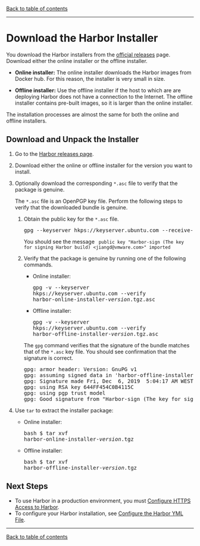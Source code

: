 [Back to table of contents](../../_index.md)

----------

# Download the Harbor Installer

You download the Harbor installers from the [official releases](https://github.com/goharbor/harbor/releases) page. Download either the online installer or the offline installer. 

- **Online installer:** The online installer downloads the Harbor images from Docker hub. For this reason, the installer is very small in size.

- **Offline installer:** Use the offline installer if the host to which are are deploying Harbor does not have a connection to the Internet. The offline installer contains pre-built images, so it is larger than the online installer.

The installation processes are almost the same for both the online and offline installers.

## Download and Unpack the Installer

1. Go to the [Harbor releases page](https://github.com/goharbor/harbor/releases). 
1. Download either the online or offline installer for the version you want to install.
1. Optionally download the corresponding `*.asc` file to verify that the package is genuine. 
  
   The `*.asc` file is an OpenPGP key file. Perform the following steps to verify that the downloaded bundle is genuine. 
   
   1. Obtain the public key for the `*.asc` file.
      
      <pre>gpg --keyserver hkps://keyserver.ubuntu.com --receive-keys 644FF454C0B4115C</pre>
      
      You should see the message ` public key "Harbor-sign (The key for signing Harbor build) <jiangd@vmware.com>" imported`
   1. Verify that the package is genuine by running one of the following commands.

      - Online installer: <pre>gpg -v --keyserver hkps://keyserver.ubuntu.com --verify harbor-online-installer-<i>version</i>.tgz.asc</pre>
      - Offline installer: <pre>gpg -v --keyserver hkps://keyserver.ubuntu.com --verify harbor-offline-installer-<i>version</i>.tgz.asc</pre>
      
      The `gpg` command verifies that the signature of the bundle matches that of the `*.asc` key file. You should see confirmation that the signature is correct.
      
      <pre>
      gpg: armor header: Version: GnuPG v1
      gpg: assuming signed data in 'harbor-offline-installer-v1.10.0-rc2.tgz'
      gpg: Signature made Fri, Dec  6, 2019  5:04:17 AM WEST
      gpg: using RSA key 644FF454C0B4115C
      gpg: using pgp trust model
      gpg: Good signature from "Harbor-sign (The key for signing Harbor build) &lt;jiangd@vmware.com&gt; [unknown]
      </pre>
1. Use `tar` to extract the installer package:

   - Online installer:<pre>bash $ tar xvf harbor-online-installer-<em>version</em>.tgz</pre>
   - Offline installer:<pre>bash $ tar xvf harbor-offline-installer-<em>version</em>.tgz</pre>
   
## Next Steps

- To use Harbor in a production environment, you must [Configure HTTPS Access to Harbor](configure_https.md).
- To configure your Harbor installation, see [Configure the Harbor YML File](configure_yml_file.md).

----------

[Back to table of contents](../../_index.md)